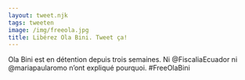 ```yaml
---
layout: tweet.njk
tags: tweeten
image: /img/freeola.jpg
title: Libérez Ola Bini. Tweet ça!
---
```

Ola Bini est en détention depuis trois semaines. Ni @FiscaliaEcuador ni @mariapaularomo n’ont expliqué pourquoi. #FreeOlaBini
